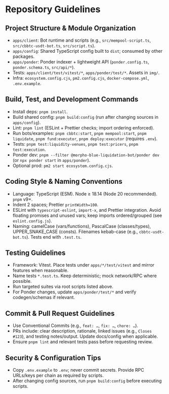 # Repository Guidelines

## Project Structure & Module Organization
- `apps/client`: Bot runtime and scripts (e.g., `src/mempool-script.ts`, `src/cbbtc-usdt-bot.ts`, `src/script.ts`).
- `apps/config`: Shared TypeScript config built to `dist`; consumed by other packages.
- `apps/ponder`: Ponder indexer + lightweight API (`ponder.config.ts`, `ponder.schema.ts`, `src/api/*`).
- Tests: `apps/client/test/vitest/*`, `apps/ponder/test/*`. Assets in `img/`.
- Infra: `ecosystem.config.cjs`, `pm2.config.cjs`, `docker-compose.yml`, `.env.example`.

## Build, Test, and Development Commands
- Install deps: `pnpm install`.
- Build shared config: `pnpm build:config` (run after changing sources in `apps/config`).
- Lint: `pnpm lint` (ESLint + Prettier checks; import ordering enforced).
- Run bots/examples: `pnpm cbbtc:start`, `pnpm mempool:start`, `pnpm liquidate`, `pnpm fund:executor`, `pnpm deploy:executor` (requires `.env`).
- Tests: `pnpm test:liquidity-venues`, `pnpm test:pricers`, `pnpm test:execution`.
- Ponder dev: `pnpm --filter @morpho-blue-liquidation-bot/ponder dev` (or `npx ponder start` in `apps/ponder`).
- Optional prod: `pm2 start ecosystem.config.cjs`.

## Coding Style & Naming Conventions
- Language: TypeScript (ESM). Node ≥ 18.14 (Node 20 recommended). `pnpm` v9+.
- Indent 2 spaces; Prettier `printWidth=100`.
- ESLint with `typescript-eslint`, `import-x`, and Prettier integration. Avoid floating promises and unused vars; keep imports ordered/grouped (see `eslint.config.js`).
- Naming: camelCase (vars/functions), PascalCase (classes/types), UPPER_SNAKE_CASE (consts). Filenames kebab-case (e.g., `cbbtc-usdt-bot.ts`). Tests end with `.test.ts`.

## Testing Guidelines
- Framework: Vitest. Place tests under `apps/*/test/vitest` and mirror features when reasonable.
- Name tests `*.test.ts`. Keep deterministic; mock network/RPC where possible.
- Run targeted suites via root scripts listed above.
- For Ponder changes, update `apps/ponder/test/*` and verify codegen/schemas if relevant.

## Commit & Pull Request Guidelines
- Use Conventional Commits (e.g., `feat: …`, `fix: …`, `chore: …`).
- PRs include: clear description, rationale, linked issues (e.g., `Closes #123`), and testing notes/output. Update docs/config when applicable.
- Ensure `pnpm lint` and relevant tests pass before requesting review.

## Security & Configuration Tips
- Copy `.env.example` to `.env`; never commit secrets. Provide RPC URLs/keys per chain as required by scripts.
- After changing config sources, run `pnpm build:config` before executing scripts.
